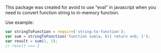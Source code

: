 This package was created for avoid to use "eval" in javascript when you need to convert function string to in-memory function.

Use example:
```javascript
var stringToFunction = require('string-to-function');
var sum = stringToFunction('function sum(a, b){ return a+b; }');
var result = sum(1, 1);
// result === 2
```